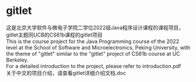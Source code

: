 # gitlet
这是北京大学软件与微电子学院二学位2022级Java程序设计课程的课程项目，gitlet主题同UCB的CS61b课程的gitlet项目<br>
This is the course project for the Java Programming course of the 2022 level at the School of Software and Microelectronics, Peking University, with the theme of "gitlet" similar to the "gitlet" project of CS61b course at UC Berkeley.<br>
For a detailed introduction to the project, please refer to introduction.pdf<br>
关于中文的项目介绍，请查看gitlet详细介绍文档.doc<br>

